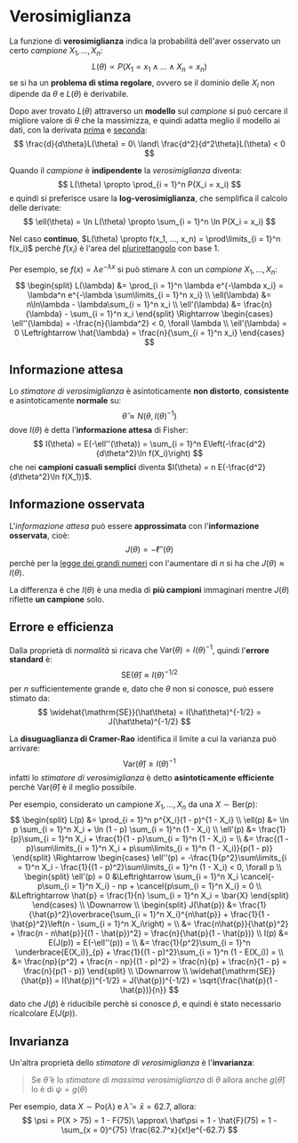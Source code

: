 # Verosimiglianza

La funzione di **verosimiglianza** indica la probabilità dell'aver osservato un certo _campione_ $X_1, ..., X_n$:
$$
L(\theta) \propto P(X_1 = x_1 \land ... \land X_n = x_n)
$$
se si ha un **problema di stima regolare**, ovvero se il dominio delle $X_i$ non dipende da $\theta$ e $L(\theta)$ è derivabile.



Dopo aver trovato $L(\theta)$ attraverso un **modello** sul _campione_ si può cercare il migliore valore di $\theta$ che la massimizza, e quindi adatta meglio il modello ai dati, con la derivata [prima](../../ct0432/05/04/README.md#studio-del-segno-della-derivata) e [seconda](../../ct0432/05/07/README.md#convessità-e-concavità-locale-e-punti-di-flesso):
$$
\frac{d}{d\theta}L(\theta) = 0\ \land\ \frac{d^2}{d^2\theta}L(\theta) < 0
$$

Quando il _campione_ è **indipendente** la _verosimiglianza_ diventa:
$$
L(\theta) \propto \prod_{i = 1}^n P(X_i = x_i)
$$
e quindi si preferisce usare la **log-verosimiglianza**, che semplifica il calcolo delle derivate:
$$
\ell(\theta) = \ln L(\theta) \propto \sum_{i = 1}^n \ln P(X_i = x_i)
$$

Nel caso **continuo**, $L(\theta) \propto f(x_1, ..., x_n) = \prod\limits_{i = 1}^n f(x_i)$ perchè $f(x_i)$ è l'area del [plurirettangolo](../../ct0432/10/03/README.md#integrali-definiti) con base $1$.

Per esempio, se $f(x) = \lambda e^{-\lambda x}$ si può stimare $\lambda$ con un _campione_ $X_1, ..., X_n$:
$$
\begin{split}
L(\lambda) &= \prod_{i = 1}^n \lambda e^{-\lambda x_i} = \lambda^n e^{-\lambda \sum\limits_{i = 1}^n x_i} \\
\ell(\lambda) &= n\ln\lambda - \lambda\sum_{i = 1}^n x_i \\
\ell'(\lambda) &= \frac{n}{\lambda} - \sum_{i = 1}^n x_i
\end{split}
\Rightarrow
\begin{cases}
\ell''(\lambda) = -\frac{n}{\lambda^2} < 0, \forall \lambda \\
\ell'(\lambda) = 0 \Leftrightarrow \hat{\lambda} = \frac{n}{\sum_{i = 1}^n x_i}
\end{cases}
$$

## Informazione attesa

Lo _stimatore di verosimiglianza_ è asintoticamente **non distorto**, **consistente** e asintoticamente **normale** su:
$$
\hat{\theta} \approx N(\theta, I(\theta)^{-1})
$$
dove $I(\theta)$ è detta l'**informazione attesa** di Fisher:
$$
I(\theta) = E(-\ell''(\theta)) = \sum_{i = 1}^n E\left(-\frac{d^2}{d\theta^2}\ln f(X_i)\right)
$$
che nei **campioni casuali semplici** diventa $I(\theta) = n E(-\frac{d^2}{d\theta^2}\ln f(X_1))$.

## Informazione osservata

L'_informazione attesa_ può essere **approssimata** con l'**informazione osservata**, cioè:
$$
J(\theta) = -\ell''(\theta)
$$
perchè per la [legge dei grandi numeri](../../ct0111/04/README.md#lln-e-clt) con l'aumentare di $n$ si ha che $J(\theta) \approx I(\theta)$.

La differenza è che $I(\theta)$ è una media di **più campioni** immaginari mentre $J(\theta)$ riflette **un campione** solo.

## Errore e efficienza

Dalla proprietà di _normalità_ si ricava che $\mathrm{Var}(\theta) = I(\theta)^{-1}$, quindi l'**errore standard** è:
$$
\mathrm{SE}(\hat\theta) \approx I(\theta)^{-1/2}
$$
per $n$ sufficientemente grande e, dato che $\theta$ non si conosce, può essere stimato da:
$$
\widehat{\mathrm{SE}}(\hat\theta) = I(\hat\theta)^{-1/2} = J(\hat\theta)^{-1/2}
$$

La **disuguaglianza di Cramer-Rao** identifica il limite a cui la varianza può arrivare:
$$
\mathrm{Var}(\hat\theta) \geq I(\theta)^{-1}
$$
infatti lo _stimatore di verosimiglianza_ è detto **asintoticamente efficiente** perchè $\mathrm{Var}(\hat\theta)$ è il meglio possibile.

Per esempio, considerato un campione $X_1, ..., X_n$ da una $X \sim \mathrm{Ber}(p)$:
$$
\begin{split}
L(p) &= \prod_{i = 1}^n p^{X_i}(1 - p)^{1 - X_i} \\
\ell(p) &= \ln p \sum_{i = 1}^n X_i + \ln (1 - p) \sum_{i = 1}^n (1 - X_i) \\
\ell'(p) &= \frac{1}{p}\sum_{i = 1}^n X_i + \frac{1}{1 - p}\sum_{i = 1}^n (1 - X_i) = \\
&= \frac{(1 - p)\sum\limits_{i = 1}^n X_i + p\sum\limits_{i = 1}^n (1 - X_i)}{p(1 - p)}
\end{split}
\Rightarrow
\begin{cases}
\ell''(p) = -\frac{1}{p^2}\sum\limits_{i = 1}^n X_i - \frac{1}{(1 - p)^2}\sum\limits_{i = 1}^n (1 - X_i) < 0, \forall p \\
\begin{split}
\ell'(p) = 0
&\Leftrightarrow \sum_{i = 1}^n X_i \cancel{- p\sum_{i = 1}^n X_i} - np + \cancel{p\sum_{i = 1}^n X_i} = 0 \\
&\Leftrightarrow \hat{p} = \frac{1}{n} \sum_{i = 1}^n X_i = \bar{X}
\end{split}
\end{cases} \\
\Downarrow \\
\begin{split}
J(\hat{p}) &= \frac{1}{\hat{p}^2}\overbrace{\sum_{i = 1}^n X_i}^{n\hat{p}} + \frac{1}{1 - \hat{p}^2}\left(n - \sum_{i = 1}^n X_i\right) = \\
&= \frac{n\hat{p}}{\hat{p}^2} + \frac{n - n\hat{p}}{(1 - \hat{p})^2} = \frac{n}{\hat{p}(1 - \hat{p})} \\
I(p) &= E(J(p)) = E(-\ell''(p)) = \\
&= \frac{1}{p^2}\sum_{i = 1}^n \underbrace{E(X_i)}_{p} + \frac{1}{(1 - p)^2}\sum_{i = 1}^n (1 - E(X_i)) = \\
&= \frac{np}{p^2} + \frac{n - np}{(1 - p)^2} = \frac{n}{p} + \frac{n}{1 - p} = \frac{n}{p(1 - p)}
\end{split} \\
\Downarrow \\
\widehat{\mathrm{SE}}(\hat{p}) = I(\hat{p})^{-1/2} = J(\hat{p})^{-1/2} = \sqrt{\frac{\hat{p}(1 - \hat{p})}{n}}
$$
dato che $J(\hat{p})$ è riducibile perchè si conosce $\hat{p}$, e quindi è stato necessario ricalcolare $E(J(p))$.

## Invarianza

Un'altra proprietà dello _stimatore di verosimiglianza_ è l'**invarianza**:
> Se $\hat{\theta}$ è lo _stimatore di massima verosimiglianza_ di $\theta$ allora anche $g(\hat{\theta})$ lo è di $\psi = g(\theta)$

Per esempio, data $X \sim \mathrm{Po}(\lambda)$ e $\hat\lambda = \bar{x} = 62.7$, allora:
$$
\psi = P(X > 75) = 1 - F(75)\ \approx\ \hat\psi = 1 - \hat{F}(75) = 1 - \sum_{x = 0}^{75} \frac{62.7^x}{x!}e^{-62.7}
$$
